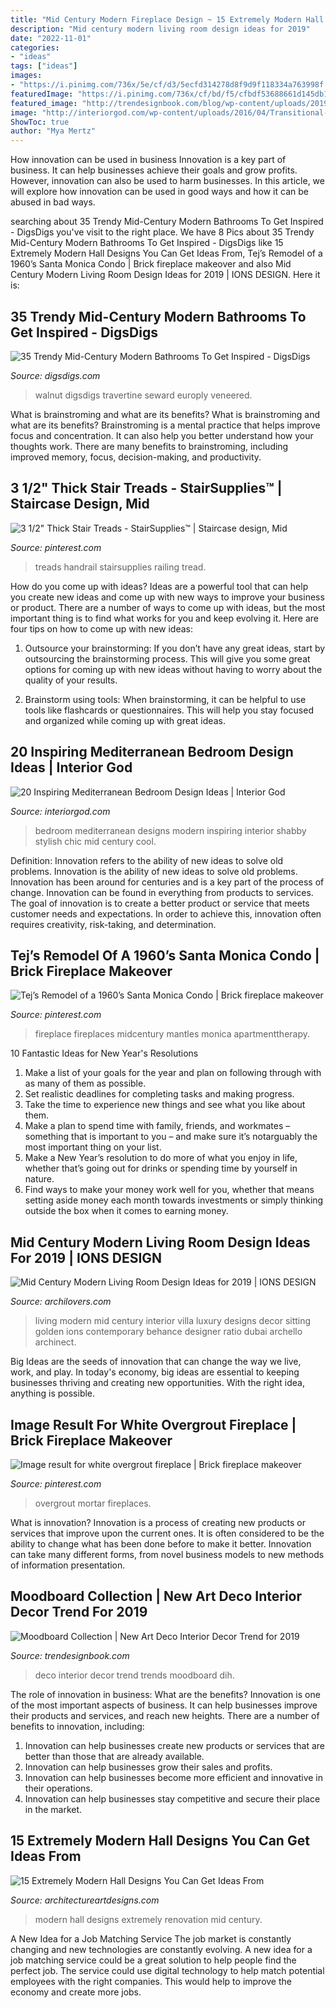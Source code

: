 ```yaml
---
title: "Mid Century Modern Fireplace Design ~ 15 Extremely Modern Hall Designs You Can Get Ideas From"
description: "Mid century modern living room design ideas for 2019"
date: "2022-11-01"
categories:
- "ideas"
tags: ["ideas"]
images:
- "https://i.pinimg.com/736x/5e/cf/d3/5ecfd314278d8f9d9f118334a763998f.jpg"
featuredImage: "https://i.pinimg.com/736x/cf/bd/f5/cfbdf53688661d145db12dc626299287.jpg"
featured_image: "http://trendesignbook.com/blog/wp-content/uploads/2019/01/new-art-deco-interior-decor-trend-for-2019-8.jpg"
image: "http://interiorgod.com/wp-content/uploads/2016/04/Transitional-Mediterranean-Bedroom.jpg"
ShowToc: true
author: "Mya Mertz"
---
```



How innovation can be used in business
Innovation is a key part of business. It can help businesses achieve their goals and grow profits. However, innovation can also be used to harm businesses. In this article, we will explore how innovation can be used in good ways and how it can be abused in bad ways.

	

		
searching about 35 Trendy Mid-Century Modern Bathrooms To Get Inspired - DigsDigs you've visit to the right place. We have 8 Pics about 35 Trendy Mid-Century Modern Bathrooms To Get Inspired - DigsDigs like 15 Extremely Modern Hall Designs You Can Get Ideas From, Tej’s Remodel of a 1960’s Santa Monica Condo | Brick fireplace makeover and also Mid Century Modern Living Room Design Ideas for 2019 | IONS DESIGN. Here it is:
		
    
## 35 Trendy Mid-Century Modern Bathrooms To Get Inspired - DigsDigs

<img loading=lazy src="https://www.digsdigs.com/photos/trendy-mid-century-modern-bathrooms-to-get-inspired-15-554x740.jpg" onerror="this.onerror=null;this.src='https://tse3.mm.bing.net/th?id=OIP.9iKwoh-Usm0IAmhvf6k_UwHaJ5&amp;pid=15.1';" alt="35 Trendy Mid-Century Modern Bathrooms To Get Inspired - DigsDigs">

_Source: digsdigs.com_

>walnut digsdigs travertine seward europly veneered. 

	

What is brainstroming and what are its benefits?
What is brainstroming and what are its benefits? Brainstroming is a mental practice that helps improve focus and concentration. It can also help you better understand how your thoughts work. There are many benefits to brainstroming, including improved memory, focus, decision-making, and productivity.

    
## 3 1/2&quot; Thick Stair Treads - StairSupplies™ | Staircase Design, Mid

<img loading=lazy src="https://i.pinimg.com/736x/75/4f/56/754f561126f01c41cd8ef25645138f2a.jpg" onerror="this.onerror=null;this.src='https://tse3.mm.bing.net/th?id=OIP.VFJZ1UkC2SOYvR9shTYz4wHaHa&amp;pid=15.1';" alt="3 1/2&quot; Thick Stair Treads - StairSupplies™ | Staircase design, Mid">

_Source: pinterest.com_

>treads handrail stairsupplies railing tread. 

	

How do you come up with ideas?
Ideas are a powerful tool that can help you create new ideas and come up with new ways to improve your business or product. There are a number of ways to come up with ideas, but the most important thing is to find what works for you and keep evolving it. Here are four tips on how to come up with new ideas:
1. Outsource your brainstorming: If you don’t have any great ideas, start by outsourcing the brainstorming process. This will give you some great options for coming up with new ideas without having to worry about the quality of your results.

2. Brainstorm using tools: When brainstorming, it can be helpful to use tools like flashcards or questionnaires. This will help you stay focused and organized while coming up with great ideas.


    
## 20 Inspiring Mediterranean Bedroom Design Ideas | Interior God

<img loading=lazy src="http://interiorgod.com/wp-content/uploads/2016/04/Transitional-Mediterranean-Bedroom.jpg" onerror="this.onerror=null;this.src='https://tse3.mm.bing.net/th?id=OIP.PPoAYBwf6k4MtZ8Mf6DJzwHaLH&amp;pid=15.1';" alt="20 Inspiring Mediterranean Bedroom Design Ideas | Interior God">

_Source: interiorgod.com_

>bedroom mediterranean designs modern inspiring interior shabby stylish chic mid century cool. 

	

Definition: Innovation refers to the ability of new ideas to solve old problems.
Innovation is the ability of new ideas to solve old problems. Innovation has been around for centuries and is a key part of the process of change. Innovation can be found in everything from products to services. The goal of innovation is to create a better product or service that meets customer needs and expectations. In order to achieve this, innovation often requires creativity, risk-taking, and determination.

    
## Tej’s Remodel Of A 1960’s Santa Monica Condo | Brick Fireplace Makeover

<img loading=lazy src="https://i.pinimg.com/736x/5e/cf/d3/5ecfd314278d8f9d9f118334a763998f.jpg" onerror="this.onerror=null;this.src='https://tse1.mm.bing.net/th?id=OIP.CeD3RT4kQOgseST1FKY2CgHaLH&amp;pid=15.1';" alt="Tej’s Remodel of a 1960’s Santa Monica Condo | Brick fireplace makeover">

_Source: pinterest.com_

>fireplace fireplaces midcentury mantles monica apartmenttherapy. 

	

10 Fantastic Ideas for New Year's Resolutions
1. Make a list of your goals for the year and plan on following through with as many of them as possible. 
2. Set realistic deadlines for completing tasks and making progress. 
3. Take the time to experience new things and see what you like about them. 
4. Make a plan to spend time with family, friends, and workmates – something that is important to you – and make sure it’s notarguably the most important thing on your list. 
5. Make a New Year’s resolution to do more of what you enjoy in life, whether that’s going out for drinks or spending time by yourself in nature. 
6. Find ways to make your money work well for you, whether that means setting aside money each month towards investments or simply thinking outside the box when it comes to earning money.

    
## Mid Century Modern Living Room Design Ideas For 2019 | IONS DESIGN

<img loading=lazy src="https://cdn.archilovers.com/projects/b_730_547eccef-03a9-41eb-a58e-599e6521cd79.jpg" onerror="this.onerror=null;this.src='https://tse4.mm.bing.net/th?id=OIP.VGv6h6HEHHJY5E1MhOlAugHaHa&amp;pid=15.1';" alt="Mid Century Modern Living Room Design Ideas for 2019 | IONS DESIGN">

_Source: archilovers.com_

>living modern mid century interior villa luxury designs decor sitting golden ions contemporary behance designer ratio dubai archello archinect. 

	

Big Ideas are the seeds of innovation that can change the way we live, work, and play. In today's economy, big ideas are essential to keeping businesses thriving and creating new opportunities. With the right idea, anything is possible.

    
## Image Result For White Overgrout Fireplace | Brick Fireplace Makeover

<img loading=lazy src="https://i.pinimg.com/736x/cf/bd/f5/cfbdf53688661d145db12dc626299287.jpg" onerror="this.onerror=null;this.src='https://tse3.mm.bing.net/th?id=OIP.v6329nm3grmZ43zRO5Dj7QHaJ5&amp;pid=15.1';" alt="Image result for white overgrout fireplace | Brick fireplace makeover">

_Source: pinterest.com_

>overgrout mortar fireplaces. 

	

What is innovation?
Innovation is a process of creating new products or services that improve upon the current ones. It is often considered to be the ability to change what has been done before to make it better. Innovation can take many different forms, from novel business models to new methods of information presentation.

    
## Moodboard Collection | New Art Deco Interior Decor Trend For 2019

<img loading=lazy src="http://trendesignbook.com/blog/wp-content/uploads/2019/01/new-art-deco-interior-decor-trend-for-2019-8.jpg" onerror="this.onerror=null;this.src='https://tse4.mm.bing.net/th?id=OIP.FUe_lKIrU6MZwRHj-0kPwwHaKO&amp;pid=15.1';" alt="Moodboard Collection | New Art Deco Interior Decor Trend for 2019">

_Source: trendesignbook.com_

>deco interior decor trend trends moodboard dih. 

	

The role of innovation in business: What are the benefits?
Innovation is one of the most important aspects of business. It can help businesses improve their products and services, and reach new heights. There are a number of benefits to innovation, including: 
1. Innovation can help businesses create new products or services that are better than those that are already available. 
2. Innovation can help businesses grow their sales and profits. 
3. Innovation can help businesses become more efficient and innovative in their operations. 
4. Innovation can help businesses stay competitive and secure their place in the market.

    
## 15 Extremely Modern Hall Designs You Can Get Ideas From

<img loading=lazy src="https://www.architectureartdesigns.com/wp-content/uploads/2014/12/15-Extremely-Modern-Hall-Designs-You-Can-Get-Ideas-From-11-630x945.jpg" onerror="this.onerror=null;this.src='https://tse2.mm.bing.net/th?id=OIP.mtK1yx3q1v92N1qbPvslTgHaLH&amp;pid=15.1';" alt="15 Extremely Modern Hall Designs You Can Get Ideas From">

_Source: architectureartdesigns.com_

>modern hall designs extremely renovation mid century. 

	

A New Idea for a Job Matching Service
The job market is constantly changing and new technologies are constantly evolving. A new idea for a job matching service could be a great solution to help people find the perfect job. The service could use digital technology to help match potential employees with the right companies. This would help to improve the economy and create more jobs.

